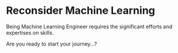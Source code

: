 # Reconsider Machine Learning 

Being Machine Learning Engineer requires the significant efforts and expertises on skills. 

Are you ready to start your journey...?